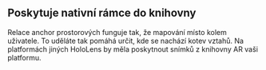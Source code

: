 ## <a name="providing-native-frames-to-the-library"></a>Poskytuje nativní rámce do knihovny

Relace anchor prostorových funguje tak, že mapování místo kolem uživatele. To uděláte tak pomáhá určit, kde se nachází kotev vztahů. Na platformách jiných HoloLens by měla poskytnout snímků z knihovny AR vaši platformu.
